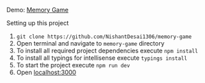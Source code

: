 Demo: [Memory Game](https://memory-game1.herokuapp.com/game)

Setting up this project

1. `git clone https://github.com/NishantDesai1306/memory-game`
2. Open terminal and navigate to `memory-game` directory
3. To install all required project dependencies execute `npm install`
4. To install all typings for intellisense execute `typings install`
5. To start the project execute `npm run dev`
6. Open [localhost:3000](https://localhost:3000)
